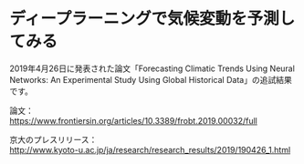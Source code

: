 # ディープラーニングで気候変動を予測してみる

2019年4月26日に発表された論文「Forecasting Climatic Trends Using Neural Networks: An Experimental Study Using Global Historical Data」の追試結果です。

論文：  
https://www.frontiersin.org/articles/10.3389/frobt.2019.00032/full

京大のプレスリリース：  
http://www.kyoto-u.ac.jp/ja/research/research_results/2019/190426_1.html
